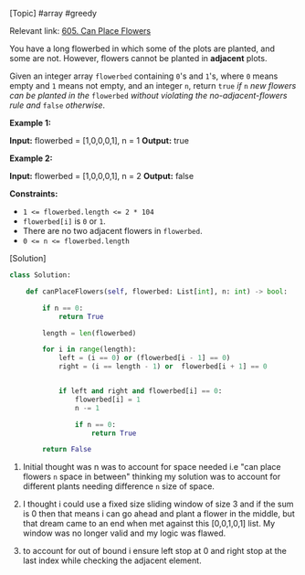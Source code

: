 [Topic] #array #greedy

Relevant link: [605. Can Place Flowers](https://leetcode.com/problems/can-place-flowers/)

You have a long flowerbed in which some of the plots are planted, and some are not. However, flowers cannot be planted in **adjacent** plots.

Given an integer array `flowerbed` containing `0`'s and `1`'s, where `0` means empty and `1` means not empty, and an integer `n`, return `true` *if* `n` *new flowers can be planted in the* `flowerbed` *without violating the no-adjacent-flowers rule and* `false` *otherwise*.

**Example 1:**

**Input:** flowerbed = [1,0,0,0,1], n = 1
**Output:** true

**Example 2:**

**Input:** flowerbed = [1,0,0,0,1], n = 2
**Output:** false

**Constraints:**

-   `1 <= flowerbed.length <= 2 * 104`
-   `flowerbed[i]` is `0` or `1`.
-   There are no two adjacent flowers in `flowerbed`.
-   `0 <= n <= flowerbed.length`

[Solution]

```python
class Solution:

    def canPlaceFlowers(self, flowerbed: List[int], n: int) -> bool:

        if n == 0:
            return True

        length = len(flowerbed)

        for i in range(length):
            left = (i == 0) or (flowerbed[i - 1] == 0)
            right = (i == length - 1) or  flowerbed[i + 1] == 0


            if left and right and flowerbed[i] == 0:
                flowerbed[i] = 1
                n -= 1

                if n == 0:
                    return True

        return False
```

1. Initial thought was n was to account for space needed i.e "can place flowers `n` space in between" thinking my solution was to account for different plants needing difference `n` size of space.

2. I thought i could use a fixed size sliding window of size 3 and if the sum is 0 then that means i can go ahead and plant a flower in the middle, but that dream came to an end when met against this [0,0,1,0,1] list. My window was no longer valid and my logic was flawed.

3. to account for out of bound i ensure left stop at 0 and right stop at the last index while checking the adjacent element.
